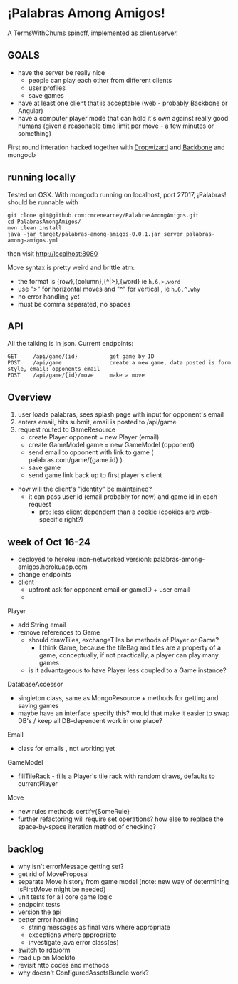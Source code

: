 ¡Palabras Among Amigos!
======================

A TermsWithChums spinoff, implemented as client/server.

GOALS
------

  - have the server be really nice
    - people can play each other from different clients
    - user profiles
    - save games
  - have at least one client that is acceptable (web - probably Backbone or Angular)
  - have a computer player mode that can hold it's own against really good humans (given a reasonable time limit per move - a few minutes or something)  

  
First round interation hacked together with [Dropwizard](https://github.com/dropwizard/dropwizard) and [Backbone](http://backbonejs.org/) and mongodb


running locally
----------------

Tested on OSX. With mongodb running on localhost, port 27017,  ¡Palabras! should be runnable with

```
git clone git@github.com:cmcenearney/PalabrasAmongAmigos.git
cd PalabrasAmongAmigos/
mvn clean install
java -jar target/palabras-among-amigos-0.0.1.jar server palabras-among-amigos.yml
```

then visit [http://localhost:8080](http://localhost:8080)

Move syntax is pretty weird and brittle atm:  
  - the format is {row},{column},{^|>},{word} ie `h,6,>,word`    
  - use ">" for horizontal moves and "^" for vertical , ie `h,6,^,why` 
  - no error handling yet  
  - must be comma separated, no spaces  


API
---

All the talking is in json. Current endpoints:

```
GET     /api/game/{id}          get game by ID
POST    /api/game               create a new game, data posted is form style, email: opponents_email
POST    /api/game/{id}/move     make a move
```

Overview
--------

1. user loads palabras, sees splash page with input for opponent's email
2. enters email, hits submit, email is posted to  /api/game
3. request routed to GameResource 
   - create Player opponent = new Player (email)
   - create GameModel game = new GameModel (opponent)
   - send email to opponent with link to game ( palabras.com/game/{game.id} )
   - save game
   - send game link back up to first player's client

- how will the client's "identity" be maintained?
  - it can pass user id (email probably for now) and game id in each request
    - pro: less client dependent than a cookie (cookies are web-specific right?)


week of Oct 16-24
----------------
- deployed to heroku (non-networked version): palabras-among-amigos.herokuapp.com
- change endpoints
- client
  - upfront ask for opponent email or gameID + user email
  - 

Player
  - add String email
  - remove references to Game
    - should drawTiles, exchangeTiles be methods of Player or Game? 
      - I think Game, because the tileBag and tiles are a property of a game, conceptually, if not practically, a player can play many games
    - is it advantageous to have Player less coupled to a Game instance?

DatabaseAccessor
  - singleton class, same as MongoResource + methods for getting and saving games
  - maybe have an interface specify this? would that make it easier to swap DB's / keep all DB-dependent work in one place?

Email
  - class for emails , not working yet

GameModel
  - fillTileRack - fills a Player's tile rack with random draws, defaults to currentPlayer 

Move
  - new rules methods certify{SomeRule}
  - further refactoring will require set operations? how else to replace the space-by-space iteration method of checking?


backlog
-------
- why isn't errorMessage getting set?
- get rid of MoveProposal
- separate Move history from game model (note: new way of determining isFirstMove might be needed)
- unit tests for all core game logic
- endpoint tests
- version the api
- better error handling
  - string messages as final vars where appropriate
  - exceptions where appropriate
  - investigate java error class(es)
- switch to rdb/orm
- read up on Mockito
- revisit http codes and methods
- why doesn't ConfiguredAssetsBundle work?


